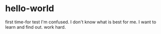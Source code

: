 # hello-world
first time-for test
I'm confused. I don't know what is best for me. I want to learn and find out.
work hard.
